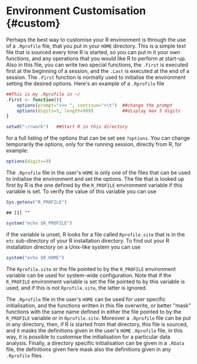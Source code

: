
# Environment Customisation {#custom}


Perhaps the best way to customise your R environment is through the use of a `.Rprofile` file, that you put in your `HOME` directory. This is a simple text file that is sourced every time R is started, so you can put in it your own functions, and any operations that you would like R to perform at start-up. Also in this file, you can write two special functions, the `.First` is executed first at the beginning of a session, and the `.Last` is executed at the end of a session. The `.First` function is normally used to initialise the environment setting the desired options. Here's an example of a `.Rprofile` file


```r
##This is my .Rprofile in ~/
.First <- function(){
    options(prompt=">>> ", continue="+\t")  ##change the prompt
    options(digits=5, length=999)           ##display max 5 digits
}

setwd("~/rwork")   ##Start R in this directory
```

for a full listing of the options that can be set see `?options`.
You can change temporarily the options, only for the running session, directly from R, for example:

```r
options(digits=9)
```


The `.Rprofile` file in the user's `HOME` is only one of the files that can be used to initialise the environment and set the options. The file that is looked up first by R is the one defined by the `R_PROFILE` environment variable if this variable is set. To verify the value of this variable you can use


```r
Sys.getenv("R_PROFILE")
```

```
## [1] ""
```

```r
system("echo $R_PROFILE")
```

if the variable is unset, R looks for a file called `Rprofile.site` that is in the `etc` sub-directory of your R installation directory. To find out your R installation directory on a Unix-like system you can use


```r
system("echo $R_HOME")
```

The `Rprofile.site` or the file pointed to by the `R_PROFILE` environment variable can be used for system-wide configuration. Note that if the `R_PROFILE` environment variable is set the file pointed to by this variable is used, and if this is not `Rprofile.site`, the latter is ignored.

The `.Rprofile` file in the user's `HOME` can be used for user specific initialisation, and the functions written in this file  overwrite, or better "mask" functions with the same name defined in either  the file pointed to by the `R_PROFILE` variable or in `Rprofile.site`. Moreover a `.Rprofile` file can be put in any directory, then, if R is started from that directory, this file is sourced, and it masks the definitions given in the user's `HOME` `.Rprofile` file, in this way, it is possible to customise the initialisation for a particular data analysis. Finally, a directory specific initialisation can be given in a `.RData` file, the definitions given here mask also the definitions given in any  `.Rprofile` files.


